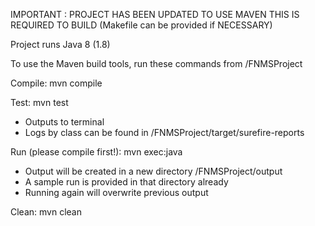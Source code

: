 IMPORTANT : PROJECT HAS BEEN UPDATED TO USE MAVEN
THIS IS REQUIRED TO BUILD (Makefile can be provided if NECESSARY)

Project runs Java 8 (1.8)

To use the Maven build tools, run these commands from /FNMSProject

Compile:
mvn compile

Test:
mvn test

* Outputs to terminal
* Logs by class can be found in /FNMSProject/target/surefire-reports

Run (please compile first!):
mvn exec:java

* Output will be created in a new directory /FNMSProject/output
* A sample run is provided in that directory already
* Running again will overwrite previous output

Clean:
mvn clean
